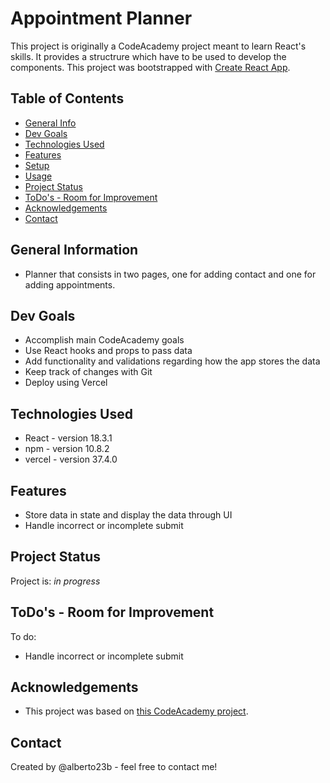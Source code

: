 # Appointment Planner

This project is originally a CodeAcademy project meant to learn React's skills. It provides a structrure which have to be used to develop the components.
This project was bootstrapped with [Create React App](https://github.com/facebook/create-react-app).

## Table of Contents
* [General Info](#general-information)
* [Dev Goals](#dev-goals)
* [Technologies Used](#technologies-used)
* [Features](#features)
* [Setup](#setup)
* [Usage](#usage)
* [Project Status](#project-status)
* [ToDo's - Room for Improvement](#room-for-improvement)
* [Acknowledgements](#acknowledgements)
* [Contact](#contact)

## General Information
- Planner that consists in two pages, one for adding contact and one for adding appointments.

## Dev Goals
- Accomplish main CodeAcademy goals
- Use React hooks and props to pass data
- Add functionality and validations regarding how the app stores the data
- Keep track of changes with Git
- Deploy using Vercel

## Technologies Used
- React - version 18.3.1
- npm - version 10.8.2
- vercel - version 37.4.0

## Features

- Store data in state and display the data through UI
- Handle incorrect or incomplete submit

## Project Status
Project is: _in progress_ 


## ToDo's - Room for Improvement

To do:
 - Handle incorrect or incomplete submit


## Acknowledgements
- This project was based on [this CodeAcademy project](https://www.codecademy.com/projects/practice/appointment-planner).


## Contact
Created by @alberto23b - feel free to contact me!


<!-- Optional -->
<!-- ## License -->
<!-- This project is open source and available under the [... License](). -->

<!-- You don't have to include all sections - just the one's relevant to your project -->


